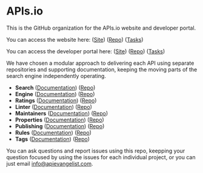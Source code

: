 # APIs.io
This is the GitHub organization for the APIs.io website and developer portal.

You can access the website here: ([Site](https://apis-io-site.apievangelist.com/)) ([Repo](https://github.com/api-search/web-site)) ([Tasks](https://github.com/api-search/web-site/issues?q=is%3Aissue+is%3Aopen+label%3Atasks))

You can access the developer portal here: ([Site](https://apis-io-api.apievangelist.com/)) ([Repo](https://github.com/api-search/developer-portal)) ([Tasks](https://github.com/api-search/developer-portal/issues?q=is%3Aissue+is%3Aopen+label%3Atasks))

We have chosen a modular approach to delivering each API using separate repositories and supporting documentation, keeping the moving parts of the search engine independently operating.

- **Search** ([Documentation](https://apis-io-search-api.apievangelist.com)) ([Repo](https://github.com/api-search/search-api))
- **Engine** ([Documentation](apis-io-engine-api.apievangelist.com)) ([Repo](https://github.com/api-search/engine-api))
- **Ratings** ([Documentation](apis-io-ratings-api.apievangelist.com)) ([Repo](https://github.com/api-search/ratings-api))
- **Linter** ([Documentation](apis-io-linter-api.apievangelist.com)) ([Repo](https://github.com/api-search/linter-api))
- **Maintainers** ([Documentation](apis-io-maintainers-api.apievangelist.com)) ([Repo](https://github.com/api-search/maintainers-api))
- **Properties** ([Documentation](apis-io-properties-api.apievangelist.com)) ([Repo](https://github.com/api-search/properties-api))
- **Publishing** ([Documentation](apis-io-publishing-api.apievangelist.com)) ([Repo](https://github.com/api-search/publishing-api))
- **Rules** ([Documentation](apis-io-rules-api.apievangelist.com)) ([Repo](https://github.com/api-search/rules-api))
- **Tags** ([Documentation](apis-io-tags-api.apievangelist.com)) ([Repo](https://github.com/api-search/tags-api))

You can ask questions and report issues using this repo, keepping your question focused by using the issues for each individual project, or you can just email [info@apievangelist.com](mailto:info@apievangelist.com).
